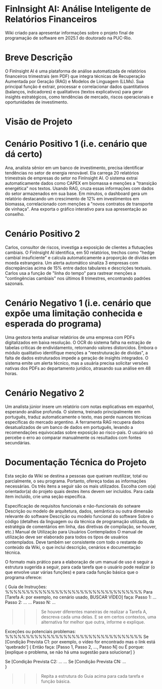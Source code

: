 # FinInsight AI: Análise Inteligente de Relatórios Financeiros
Wiki criado para apresentar informações sobre o projeto final de programação de software em 2025.1 do doutorado na PUC-Rio.

# Breve Descrição

O FinInsight AI é uma plataforma de análise automatizada de relatórios financeiros trimestrais (em PDF) que integra técnicas de Recuperação Aumentada por Geração (RAG) e Modelos de Linguagem (LLMs). Sua principal função é extrair, processar e correlacionar dados quantitativos (balanços, indicadores) e qualitativos (textos explicativos) para gerar insights estratégicos, como tendências de mercado, riscos operacionais e oportunidades de investimento.

# Visão de Projeto

# Cenário Positivo 1 (i.e. cenário que dá certo)

Ana, analista sênior em um banco de investimento, precisa identificar tendências no setor de energia renovável. Ela carrega 20 relatórios trimestrais de empresas do setor no FinInsight AI. O sistema extrai automaticamente dados como CAPEX em biomassa e menções a "transição energética" nos textos. Usando RAG, cruza essas informações com dados do setor armazenados em sua base. Em minutos, o dashboard gera um relatório destacando um crescimento de 12% em investimentos em biomassa, correlacionado com menções a "novos contratos de transporte de vinhaça". Ana exporta o gráfico interativo para sua apresentação ao conselho.

# Cenário Positivo 2

Carlos, consultor de riscos, investiga a exposição de clientes a flutuações cambiais. O FinInsight AI identifica, em 50 relatórios, trechos como "hedge cambial insuficiente" e calcula automaticamente a proporção de dívidas em moeda estrangeira. Um alerta automático sinaliza 3 empresas com discrepâncias acima de 15% entre dados tabulares e descrições textuais. Carlos usa a função de "linha do tempo" para rastrear menções a "contingências cambiais" nos últimos 8 trimestres, encontrando padrões sazonais.

# Cenário Negativo 1 (i.e. cenário que expõe uma limitação conhecida e esperada do programa)

Uma gestora tenta analisar relatórios de uma empresa com PDFs digitalizados em baixa resolução. O OCR do sistema falha na extração de tabelas críticas de endividamento, retornando valores distorcidos. Embora o módulo qualitativo identifique menções a "reestruturação de dívidas", a falta de dados estruturados impede a geração de insights integrados. O sistema emite um alerta técnico, mas a usuária precisa solicitar versões nativas dos PDFs ao departamento jurídico, atrasando sua análise em 48 horas.


# Cenário Negativo 2

Um analista júnior insere um relatório com notas explicativas em espanhol, esperando análise profunda. O sistema, treinado principalmente em português, traduz automaticamente o texto, mas perde nuances técnicas específicas do mercado argentino. A ferramenta RAG recupera dados desatualizados de um banco de dados em português, levando a recomendações equivocadas sobre exposição ao risco-país. O usuário só percebe o erro ao comparar manualmente os resultados com fontes secundárias.

# Documentação Técnica do Projeto

Esta seção da Wiki se destina a pessoas que queiram reutilizar, total ou parcialmente, o seu programa. Portanto, ofereça todas as informações necessárias. Os três itens a seguir são os mais utilizados. Escolha com o(a) orientador(a) do projeto quais destes itens devem ser incluídos. Para cada item incluído, crie uma seção específica.

Especificação de requisitos funcionais e não-funcionais do sotware
Descrição ou modelo de arquitetura, dados, semântica ou outra dimensão relevante do software
Descrição ou modelo funcional do software
Sobre o código (detalhes da linguagem ou da técnica de programação utilizada, da estratégia de comentários em linha, das diretivas de compilação, se houver, etc.)
Manual de Utilização para Usuários Contemplados
O manual de utilização deve ser elaborado para todos os tipos de usuários contemplados. Deve também ser consistente com todo o restante do conteúdo da Wiki, o que inclui descrição, cenários e documentação técnica.

O formato mais prático para a elaboração de um manual de uso é seguir a estrutura sugerida a seguir, para cada tarefa que o usuário pode realizar (o que envolve usar várias funções) e para cada função básica que o programa oferece:


{ 
  Guia de Instruções:
  %%%%%%%%%%%%%%%%%%%%%%%%%%%%%%%%%
  Para [Tarefa A: por exemplo, no cenário usado, BUSCAR VÍDEO] faça:
  Passo 1: ...
  Passo 2: ...
  ...
  Passo N: ...

  >>> Se houver diferentes maneiras de realizar a Tarefa A, descreva cada uma delas.
  >>> E se em certos contextos, uma alternativa for melhor que outra, informe e explique.

  Exceções ou potenciais problemas:
  %%%%%%%%%%%%%%%%%%%%%%%%%%%%%%%%%
  Se [Condição Prevista C1: por exemplo, o vídeo for encontrado mas o link está 'quebrado']
     {
     Então faça: [Passo 1, Passo 2, ..., Passo N] 
     ou
     É porque: [explique o problema, se não há uma sugestão para solucionar] 
     } 
  
  Se [Condição Prevista C2: ... 
  ...
  Se [Condição Prevista CN: ...      
}

>>> Repita a estrutura do Guia acima para cada tarefa e função básica.

